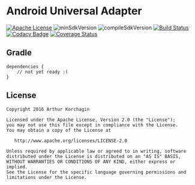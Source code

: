 # Android Universal Adapter

[![Apache License](https://img.shields.io/badge/license-Apache%20v2-green.svg)](https://github.com/lliepmah/AndroidUniversalAdapter/blob/master/LICENSE) ![minSdkVersion](https://img.shields.io/badge/minSdkVersion-15-blue.svg?style=true?style=true) ![compileSdkVersion](https://img.shields.io/badge/compileSdkVersion-25-green.svg?style=true)
[![Build Status](https://travis-ci.org/lliepmah/AndroidUniversalAdapter.svg?branch=master)](https://travis-ci.org/lliepmah/AndroidUniversalAdapter) [![Codacy Badge](https://api.codacy.com/project/badge/Grade/6728f8d9467b4756be1e1b615023b7ba)](https://www.codacy.com/app/lliepmah/AndroidUniversalAdapter?utm_source=github.com&amp;utm_medium=referral&amp;utm_content=lliepmah/AndroidUniversalAdapter&amp;utm_campaign=Badge_Grade) [![Coverage Status](https://coveralls.io/repos/github/lliepmah/AndroidUniversalAdapter/badge.svg?branch=master)](https://coveralls.io/github/lliepmah/AndroidUniversalAdapter?branch=master)


Gradle
--------

    dependencies {
        // not yet ready :(
    }

License
-------

    Copyright 2016 Arthur Korchagin

    Licensed under the Apache License, Version 2.0 (the "License");
    you may not use this file except in compliance with the License.
    You may obtain a copy of the License at

       http://www.apache.org/licenses/LICENSE-2.0

    Unless required by applicable law or agreed to in writing, software
    distributed under the License is distributed on an "AS IS" BASIS,
    WITHOUT WARRANTIES OR CONDITIONS OF ANY KIND, either express or implied.
    See the License for the specific language governing permissions and
    limitations under the License.